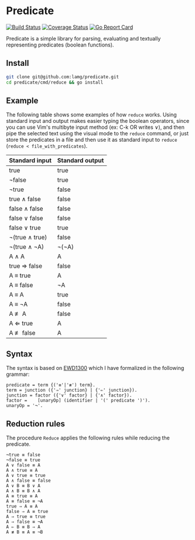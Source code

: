 # Predicate

[![Build Status][1]][2] [![Coverage Status][3]][4] [![Go Report Card][5]][6]

Predicate is a simple library for parsing, evaluating and textually representing predicates (boolean functions).

## Install

```sh
git clone git@github.com:lamg/predicate.git
cd predicate/cmd/reduce && go install
```

## Example

The following table shows some examples of how `reduce` works. Using standard input and output makes easier typing the boolean operators, since you can use Vim's multibyte input method (ex: C-k OR writes ∨), and then pipe the selected text using the visual mode to the `reduce` command, or just store the predicates in a file and then use it as standard input to `reduce` (`reduce < file_with_predicates`).

| Standard input  | Standard output |
|-----------------|-----------------|
| true            | true            |
| ¬false          | true            |
| ¬true           | false           |
| true ∧ false    | false           |
| false ∧ false   | false           |
| false ∨ false   | false           |
| false ∨ true    | true            |
| ¬(true ∧ true)  | false           |
| ¬(true ∧ ¬A)    | ¬(¬A)           |
| A ∧ A           | A               |
| true ⇒ false    | false           |
| A ≡ true        | A               |
| A ≡ false       | ¬A              |
| A ≡ A           | true            |
| A ≡ ¬A          | false           |
| A ≢ A           | false           |
| A ⇐ true        | A               |
| A ≢ false       | A               |

## Syntax

The syntax is based on [EWD1300][0] which I have formalized in the following grammar:

```ebnf
predicate = term {('≡'|'≢') term}.
term = junction ({'⇒' junction} | {'⇐' junction}).
junction = factor ({'∨' factor} | {'∧' factor}).
factor =	[unaryOp] (identifier | '(' predicate ')').
unaryOp = '¬'.
```

## Reduction rules

The procedure `Reduce` applies the following rules while reducing the predicate.

```
¬true ≡ false
¬false ≡ true
A ∨ false ≡ A
A ∧ true ≡ A
A ∨ true ≡ true
A ∧ false ≡ false
A ∨ B ≡ B ∨ A
A ∧ B ≡ B ∧ A
A ≡ true ≡ A
A ≡ false ≡ ¬A
true ⇒ A ≡ A
false ⇒ A ≡ true
A ⇒ true ≡ true
A ⇒ false ≡ ¬A
A ⇐ B ≡ B ⇒ A
A ≢ B ≡ A ≡ ¬B
```

[0]: https://www.cs.utexas.edu/users/EWD/transcriptions/EWD13xx/EWD1300.html
[1]: https://travis-ci.com/lamg/predicate.svg?branch=master
[2]: https://travis-ci.com/lamg/predicate
[3]: https://coveralls.io/repos/github/lamg/predicate/badge.svg?branch=master
[4]: https://coveralls.io/github/lamg/predicate?branch=master
[5]: https://goreportcard.com/badge/github.com/lamg/predicate
[6]: https://goreportcard.com/report/github.com/lamg/predicate
